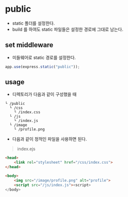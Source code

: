 # public
+ static 폴더를 설정한다.
+ build 를 하여도 static 파일들은 설정한 경로에 그대로 남는다.

## set middleware
+ 미들웨어로 static 경로를 설정한다.
``` javascript
app.use(express.static("public"));
```

## usage
+ 디렉토리가 다음과 같이 구성했을 때
```
└ /public
  └ /css
    └ /index.css
  └ /js
    └ /index.js
  └ /image
    └ /profile.png
```

+ 다음과 같이 정적인 파일을 사용하면 된다.
> index.ejs
``` html
<head>
    <link rel="stylesheet" href="/css/index.css">
</head>

<body>
    <img src="/image/profile.png" alt="profile">
    <script src="/js/index.js"><script>
</body>
```
